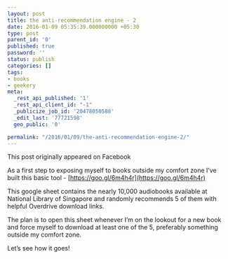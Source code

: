 ```yaml
---
layout: post
title: the anti-recommendation engine - 2
date: 2016-01-09 05:35:39.000000000 +05:30
type: post
parent_id: '0'
published: true
password: ''
status: publish
categories: []
tags:
- books
- geekery
meta:
  _rest_api_published: '1'
  _rest_api_client_id: "-1"
  _publicize_job_id: '20478050588'
  _edit_last: '77721598'
  geo_public: '0'

permalink: "/2016/01/09/the-anti-recommendation-engine-2/"
---
```

This post originally appeared on Facebook

As a first step to exposing myself to books outside my comfort zone I’ve built this basic tool - [https://goo.gl/6m4h4r](https://goo.gl/6m4h4r)

This google sheet contains the nearly 10,000 audiobooks available at National Library of Singapore and randomly recommends 5 of them with helpful Overdrive download links.

The plan is to open this sheet whenever I’m on the lookout for a new book and force myself to download at least one of the 5, preferably something outside my comfort zone.

Let’s see how it goes!
